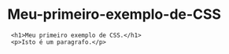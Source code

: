 # Meu-primeiro-exemplo-de-CSS<!DOCTYPE html>
<html>
<head>
    <style>
         body{
             background-color: linghtblue;
         }

          h1 {
             coloor: white;
             text-align: center;
          }

          p {     
              front-family: verdana;
              front-size: 20px;
          }
   </style>
</head>
<body>

     <h1>Meu primeiro exemplo de CSS.</h1>
     <p>Isto é um paragrafo.</p>

</body>
</html>

